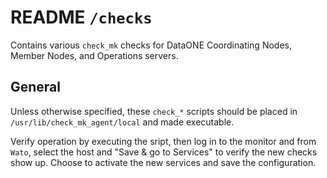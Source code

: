 # README `/checks`
Contains various `check_mk` checks for DataONE Coordinating Nodes,
Member Nodes, and Operations servers.

## General

Unless otherwise specified, these `check_*` scripts should be placed in
`/usr/lib/check_mk_agent/local` and made executable.

Verify operation by executing the sript, then log in to the monitor and
from `Wato`, select the host and "Save & go to Services" to verify the
new checks show up. Choose to activate the new services and save the
configuration.

